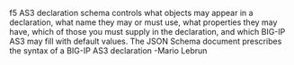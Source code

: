 f5 AS3 declaration schema controls what objects may appear in a declaration, what name they may or must use, what properties they may have, which of those you must supply in the declaration, and which BIG-IP AS3 may fill with default values.
The JSON Schema document prescribes the syntax of a BIG-IP AS3 declaration
-Mario Lebrun